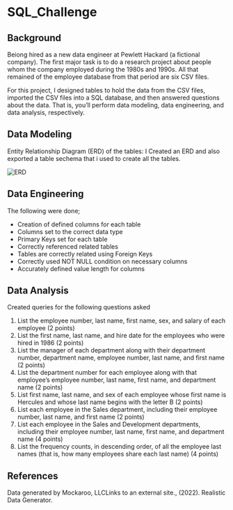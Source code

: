 # SQL_Challenge


## Background
Beiong hired as a new data engineer at Pewlett Hackard (a fictional company). The first major task is to do a research project about people whom the company employed during the 1980s and 1990s. All that remained of the employee database from that period are six CSV files.

For this project, I designed tables to hold the data from the CSV files, imported the CSV files into a SQL database, and then answered questions about the data. That is, you’ll perform data modeling, data engineering, and data analysis, respectively.

## Data Modeling
Entity Relationship Diagram (ERD) of the tables: I  Created an ERD and also exported a table sechema that i used to create all the tables.

![ERD](https://user-images.githubusercontent.com/124645643/234474369-260ce836-d186-450c-bc05-0b0ea27745e7.png)

## Data Engineering

The following were done;
- Creation of defined  columns for each table 
- Columns set to the correct data type 
- Primary Keys set for each table 
- Correctly referenced related tables 
- Tables are correctly related using Foreign Keys 
- Correctly used NOT NULL condition on necessary columns
- Accurately defined value length for columns 

## Data Analysis 
Created queries for the following questions asked

1. List the employee number, last name, first name, sex, and salary of each employee (2 points)
2. List the first name, last name, and hire date for the employees who were hired in 1986 (2 points)
3. List the manager of each department along with their department number, department name, employee number, last name, and first name (2 points)
4. List the department number for each employee along with that employee’s employee number, last name, first name, and department name (2 points)
5. List first name, last name, and sex of each employee whose first name is Hercules and whose last name begins with the letter B (2 points)
6. List each employee in the Sales department, including their employee number, last name, and first name (2 points)
7. List each employee in the Sales and Development departments, including their employee number, last name, first name, and department name (4 points)
8. List the frequency counts, in descending order, of all the employee last names (that is, how many employees share each last name) (4 points)


## References
Data generated by Mockaroo, LLCLinks to an external site., (2022). Realistic Data Generator.
